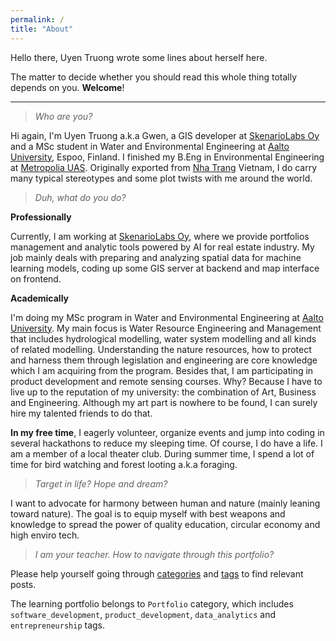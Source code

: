 ```yaml
---
permalink: /
title: "About"
---
```


Hello there, Uyen Truong wrote some lines about herself here.

The matter to decide whether you should read this whole thing totally depends on you. **Welcome**!

***

> *Who are you?*

Hi again, I'm Uyen Truong a.k.a Gwen, a GIS developer at [SkenarioLabs Oy](https://skenariolabs.com/) and a MSc student in Water and Environmental Engineering at [Aalto University](https://aalto.fi), Espoo, Finland. I finished my B.Eng in Environmental Engineering at [Metropolia UAS](https://metropolia.fi). Originally exported from [Nha Trang](https://en.wikipedia.org/wiki/Nha_Trang) Vietnam, I do carry many typical stereotypes and some plot twists with me around the world.

> *Duh, what do you do?*

**Professionally**

Currently, I am working at [SkenarioLabs Oy](https://skenariolabs.com/), where we provide portfolios management and analytic tools powered by AI for real estate industry. My job mainly deals with preparing and analyzing spatial data for machine learning models, coding up some GIS server at backend and map interface on frontend.

**Academically**

I'm doing my MSc program in Water and Environmental Engineering at [Aalto University](https://aalto.fi). My main focus is Water Resource Engineering and Management that includes hydrological modelling, water system modelling and all kinds of related modelling. Understanding the nature resources, how to protect and harness them through legislation and engineering are core knowledge which I am acquiring from the program. Besides that, I am participating in product development and remote sensing courses. Why? Because I have to live up to the reputation of my university: the combination of Art, Business and Engineering. Although my art part is nowhere to be found, I can surely hire my talented friends to do that.

**In my free time**, I eagerly volunteer, organize events and jump into coding in several hackathons to reduce my sleeping time. Of course, I do have a life. I am a member of a local theater club. During summer time, I spend a lot of time for bird watching and forest looting a.k.a foraging.

> *Target in life? Hope and dream?*

I want to advocate for harmony between human and nature (mainly leaning toward nature). The goal is to equip myself with best weapons and knowledge to spread the power of quality education, circular economy and high enviro tech.

> *I am your teacher. How to navigate through this portfolio?*

Please help yourself going through [categories](https://gwentruong.github.io/categories) and [tags](https://gwentruong.github.io/tags) to find relevant posts.

The learning portfolio belongs to `Portfolio` category, which includes `software_development`, `product_development`, `data_analytics` and `entrepreneurship` tags.
